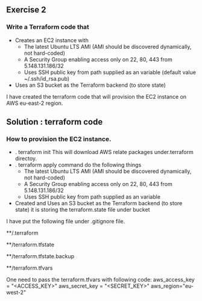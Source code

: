 ## Exercise 2
### Write a Terraform code that
* Creates an EC2 instance with
  * The latest Ubuntu LTS AMI (AMI should be discovered dynamically, not hard-coded)
  * A Security Group enabling access only on 22, 80, 443 from 5.148.131.186/32
  * Uses SSH public key from path supplied as an variable (default value
    ~/.ssh/id_rsa.pub)
* Uses an S3 bucket as the Terraform backend (to store state)

I have created the terraform code that will provision the EC2 instance on AWS eu-east-2 region.
## Solution : terraform code
### How to provision the EC2 instance.
* .  terraform init
This will download AWS relate packages under.terraform directoy.
* . terraform apply command do the following things
  * The latest Ubuntu LTS AMI (AMI should be discovered dynamically, not hard-coded)
  * A Security Group enabling access only on 22, 80, 443 from 5.148.131.186/32
  * Uses SSH public key from path supplied as an variable 
* Created and Uses an S3 bucket as the Terraform backend (to store state) it is storing the terraform.state file under bucket


I have put the following file under .gitignore file.

**/.terraform

**/terraform.tfstate

**/terraform.tfstate.backup

**/terraform.tfvars

One need to pass the terraform.tfvars with following code:
aws_access_key = "<ACCESS_KEY>"
aws_secret_key = "<SECRET_KEY>"
aws_region="eu-west-2"
